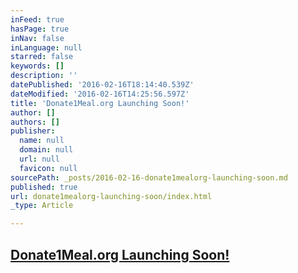 ```yaml
---
inFeed: true
hasPage: true
inNav: false
inLanguage: null
starred: false
keywords: []
description: ''
datePublished: '2016-02-16T18:14:40.539Z'
dateModified: '2016-02-16T14:25:56.597Z'
title: 'Donate1Meal.org Launching Soon!'
author: []
authors: []
publisher:
  name: null
  domain: null
  url: null
  favicon: null
sourcePath: _posts/2016-02-16-donate1mealorg-launching-soon.md
published: true
url: donate1mealorg-launching-soon/index.html
_type: Article

---
```

## [Donate1Meal.org Launching Soon!][0]

[0]: null